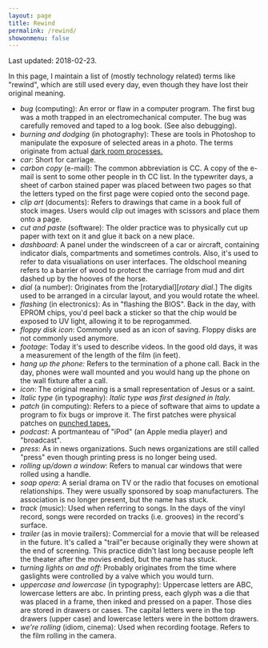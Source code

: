 ```yaml
---
layout: page
title: Rewind
permalink: /rewind/
showonmenu: false
---
```


Last updated: 2018-02-23.

In this page, I maintain a list of (mostly technology related) terms like "rewind", which are still used every day, even though they have lost their original meaning.

- *bug* (computing): An error or flaw in a computer program. The first bug was a moth trapped in an electromechanical computer. The bug was carefully removed and taped to a log book. (See also debugging).
- *burning and dodging* (in photography): These are tools in Photoshop to manipulate the exposure of selected areas in a photo. The terms originate from actual [dark room processes.][burning]
- *car*: Short for carriage.
- *carbon copy* (e-mail): The common abbreviation is CC. A copy of the e-mail is sent to some other people in th CC list. In the typewriter days, a sheet of carbon stained paper was placed between two pages so that the letters typed on the first page were copied onto the second page.
- *clip art* (documents): Refers to drawings that came in a book full of stock images. Users would _clip_ out images with scissors and place them onto a page.
- *cut and paste* (software): The older practice was to physically cut up paper with text on it and glue it back on a new place.
- *dashboard*: A panel under the windscreen of a car or aircraft, containing indicator dials, compartments and sometimes controls. Also, it's used to refer to data visualiations on user interfaces. The oldschool meaning refers to a barrier of wood to protect the carriage from mud and dirt dashed up by the hooves of the horse.
- *dial* (a number): Originates from the [rotarydial][_rotary dial_.] The digits used to be arranged in a circular layout, and you would rotate the wheel.
- *flashing* (in electronics): As in "flashing the BIOS". Back in the day, with EPROM chips, you'd peel back a sticker so that the chip would be exposed to UV light, allowing it to be reprogammed.
- *floppy disk icon*: Commonly used as an icon of saving. Floppy disks are not commonly used anymore.
- *footage*: Today it's used to describe videos. In the good old days, it was a measurement of the length of the film (in feet).
- *hang up the phone:* Refers to the termination of a phone call. Back in the day, phones were wall mounted and you would hang up the phone on the wall fixture after a call.
- *icon*: The original meaning is a small representation of Jesus or a saint.
- *Italic type* (in typography): _Italic type was first designed in Italy._
- *patch* (in computing): Refers to a piece of software that aims to update a program to fix bugs or improve it. The first patches were physical patches on [punched tapes.][punchedtape]
- *podcast*: A portmanteau of "iPod" (an Apple media player) and "broadcast". 
- *press*: As in news organizations. Such news organizations are still called "press" even though printing press is no longer being used.
- *rolling up/down a window*: Refers to manual car windows that were rolled using a handle.
- *soap opera*: A serial drama on TV or the radio that focuses on emotional relationships. They were usually sponsored by soap manufacturers. The association is no longer present, but the name has stuck.
- *track* (music): Used when referring to songs. In the days of the vinyl record, songs were recorded on tracks (i.e. grooves) in the record's surface.
- *trailer* (as in movie trailers): Commercial for a movie that will be released in the future. It's called a "trail"er because originally they were shown at the end of screening. This practice didn't last long because people left the theater after the movies ended, but the name has stuck.
- *turning lights on and off*: Probably originates from the time where gaslights were controlled by a valve which you would turn.
- *uppercase and lowercase* (in typography): Uppercase letters are ABC, lowercase letters are abc. In printing press, each glyph was a die that was placed in a frame, then inked and pressed on a paper. Those dies are stored in drawers or cases. The capital letters were in the top drawers (upper case) and lowercase letters were in the bottom drawers.
- *we're rolling* (idiom, cinema): Used when recording footage. Refers to the film rolling in the camera.

[rotarydial]: https://en.wikipedia.org/wiki/Rotary_dial
[punchedtape]: https://en.wikipedia.org/wiki/Punched_tape
[burning]: https://en.gowikipedia.org/wiki/Dodging_and_burning
